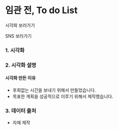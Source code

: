 # 임관 전, To do List

시각화 보러가기

SNS 보러가기

### 1. 시각화

### 2. 시각화 설명

#### 시각화 만든 이유

  - 후회없는 시간을 보내기 위해서 만들었습니다.
  - 목표한 계획을 성공적으로 이루기 위해서 제작했습니다.

### 3. 데이터 출처

  - 자체 제작
